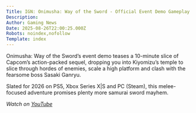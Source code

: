```yaml
---
Title: IGN: Onimusha: Way of the Sword - Official Event Demo Gameplay
Description: 
Author: Gaming News
Date: 2025-08-26T22:00:25.000Z
Robots: noindex,nofollow
Template: index
---
```

<p>Onimusha: Way of the Sword’s event demo teases a 10-minute slice of Capcom’s action-packed sequel, dropping you into Kiyomizu’s temple to slice through hordes of enemies, scale a high platform and clash with the fearsome boss Sasaki Ganryu.</p>

<p>Slated for 2026 on PS5, Xbox Series X|S and PC (Steam), this melee-focused adventure promises plenty more samurai sword mayhem.</p>

<p><em>Watch on <a href="https://www.youtube.com/watch?v=mlVyWV_TEJg" rel="noopener noreferrer">YouTube</a></em></p>

